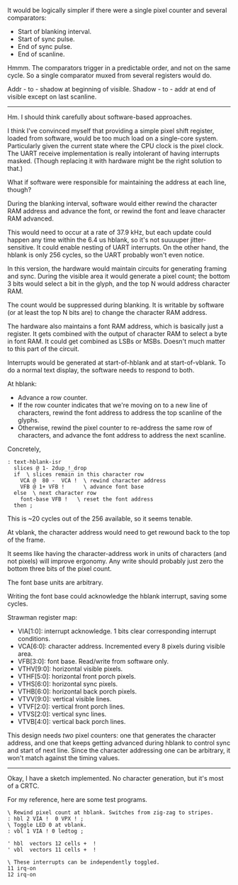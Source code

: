 
It would be logically simpler if there were a single pixel counter and several
comparators:

- Start of blanking interval.
- Start of sync pulse.
- End of sync pulse.
- End of scanline.

Hmmm. The comparators trigger in a predictable order, and not on the same cycle.
So a single comparator muxed from several registers would do.


Addr - to - shadow at beginning of visible.
Shadow - to - addr at end of visible except on last scanline.


-----

Hm. I should think carefully about software-based approaches.

I think I've convinced myself that providing a simple pixel shift register,
loaded from software, would be too much load on a single-core system.
Particularly given the current state where the CPU clock is the pixel clock. The
UART receive implementation is really intolerant of having interrupts masked.
(Though replacing it with hardware might be the right solution to that.)

What if software were responsible for maintaining the address at each line,
though?

During the blanking interval, software would either rewind the character RAM
address and advance the font, or rewind the font and leave character RAM
advanced.

This would need to occur at a rate of 37.9 kHz, but each update could happen any
time within the 6.4 us hblank, so it's not suuuuper jitter-sensitive. It could
enable nesting of UART interrupts. On the other hand, the hblank is only 256
cycles, so the UART probably won't even notice.


In this version, the hardware would maintain circuits for generating framing and
sync. During the visible area it would generate a pixel count; the bottom 3 bits
would select a bit in the glyph, and the top N would address character RAM.

The count would be suppressed during blanking. It is writable by software (or at
least the top N bits are) to change the character RAM address.

The hardware also maintains a font RAM address, which is basically just a
register. It gets combined with the output of character RAM to select a byte in
font RAM. It could get combined as LSBs or MSBs. Doesn't much matter to this
part of the circuit.

Interrupts would be generated at start-of-hblank and at start-of-vblank. To do a
normal text display, the software needs to respond to both.

At hblank:
- Advance a row counter.
- If the row counter indicates that we're moving on to a new line of characters,
  rewind the font address to address the top scanline of the glyphs.
- Otherwise, rewind the pixel counter to re-address the same row of characters,
  and advance the font address to address the next scanline.

Concretely,

    : text-hblank-isr
      slices @ 1- 2dup_!_drop
      if  \ slices remain in this character row
        VCA @  80 -  VCA !  \ rewind character address
        VFB @ 1+ VFB !      \ advance font base
      else  \ next character row
        font-base VFB !   \ reset the font address
      then ;

This is ~20 cycles out of the 256 available, so it seems tenable.

At vblank, the character address would need to get rewound back to the top of
the frame.

It seems like having the character-address work in units of characters (and not
pixels) will improve ergonomy. Any write should probably just zero the bottom
three bits of the pixel count.

The font base units are arbitrary.

Writing the font base could acknowledge the hblank interrupt, saving some
cycles.

Strawman register map:

- VIA[1:0]: interrupt acknowledge. 1 bits clear corresponding interrupt
  conditions.
- VCA[6:0]: character address. Incremented every 8 pixels during visible area.
- VFB[3:0]: font base. Read/write from software only.
- VTHV[9:0]: horizontal visible pixels.
- VTHF[5:0]: horizontal front porch pixels.
- VTHS[6:0]: horizontal sync pixels.
- VTHB[6:0]: horizontal back porch pixels.
- VTVV[9:0]: vertical visible lines.
- VTVF[2:0]: vertical front porch lines.
- VTVS[2:0]: vertical sync lines.
- VTVB[4:0]: vertical back porch lines.

This design needs *two* pixel counters: one that generates the character
address, and one that keeps getting advanced during hblank to control sync and
start of next line. Since the character addressing one can be arbitrary, it
won't match against the timing values.


---------

Okay, I have a sketch implemented. No character generation, but it's most of a
CRTC.

For my reference, here are some test programs.

    \ Rewind pixel count at hblank. Switches from zig-zag to stripes.
    : hbl 2 VIA !  0 VPX ! ;
    \ Toggle LED 0 at vblank.
    : vbl 1 VIA ! 0 ledtog ;

    ' hbl  vectors 12 cells +  !
    ' vbl  vectors 11 cells +  !

    \ These interrupts can be independently toggled.
    11 irq-on
    12 irq-on
